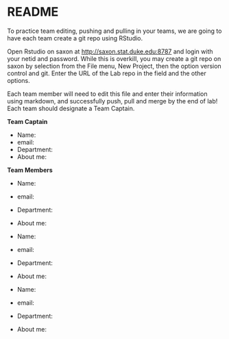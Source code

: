 # README 

To practice team editing, pushing and pulling in your teams, we are going to have each team create a git repo  using RStudio.

Open Rstudio on saxon at http://saxon.stat.duke.edu:8787 and login with your netid and password.
While this is overkill, you may create a git repo on saxon by selection from the File menu, New Project, then the option version control and git.  Enter the URL of the Lab repo in the field and the other options.

Each team member will need to edit this file and enter their information using markdown, and successfully push, pull and merge by the end of lab!  Each team should designate a Team Captain.


**Team Captain**  

* Name:
* email:
* Department:
* About me: 

**Team Members**

* Name:
* email:
* Department:
* About me: 

* Name:
* email:
* Department:
* About me: 

* Name:
* email:
* Department:
* About me: 
